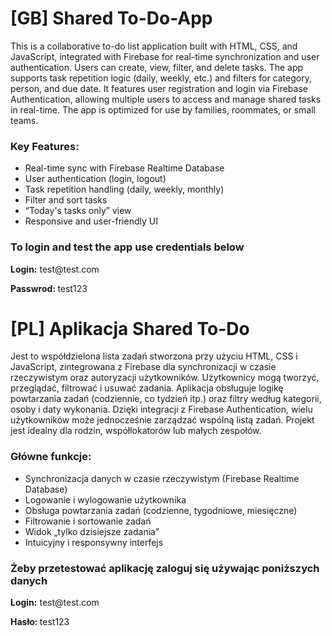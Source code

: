 <h1> [GB] Shared To-Do-App</h1>
<p>This is a collaborative to-do list application built with HTML, CSS, and JavaScript, integrated with Firebase for real-time synchronization and user authentication. Users can create, view, filter, and delete tasks. The app supports task repetition logic (daily, weekly, etc.) and filters for category, person, and due date. It features user registration and login via Firebase Authentication, allowing multiple users to access and manage shared tasks in real-time. The app is optimized for use by families, roommates, or small teams.</p>

<h3>Key Features:</h3>
<ul>
    <li>Real-time sync with Firebase Realtime Database</li>
    <li>User authentication (login, logout)</li>
    <li>Task repetition handling (daily, weekly, monthly)</li>
    <li>Filter and sort tasks</li>
    <li>“Today's tasks only” view</li>
    <li>Responsive and user-friendly UI</li>
</ul>

<h3>To login and test the app use credentials below</h3>
<p><strong>Login:</strong> test@test.com</p>
<p><strong>Passwrod: </strong> test123</p>

<h1> [PL] Aplikacja Shared To-Do</h1>
<p>Jest to współdzielona lista zadań stworzona przy użyciu HTML, CSS i JavaScript, zintegrowana z Firebase dla synchronizacji w czasie rzeczywistym oraz autoryzacji użytkowników. Użytkownicy mogą tworzyć, przeglądać, filtrować i usuwać zadania. Aplikacja obsługuje logikę powtarzania zadań (codziennie, co tydzień itp.) oraz filtry według kategorii, osoby i daty wykonania. Dzięki integracji z Firebase Authentication, wielu użytkowników może jednocześnie zarządzać wspólną listą zadań. Projekt jest idealny dla rodzin, współlokatorów lub małych zespołów.</p>

<h3>Główne funkcje:</h3>
<ul>
    <li>Synchronizacja danych w czasie rzeczywistym (Firebase Realtime Database)</li>
    <li>Logowanie i wylogowanie użytkownika</li>
    <li>Obsługa powtarzania zadań (codzienne, tygodniowe, miesięczne)</li>
    <li>Filtrowanie i sortowanie zadań</li>
    <li>Widok „tylko dzisiejsze zadania”</li>
    <li>Intuicyjny i responsywny interfejs</li>
</ul>

<h3>Żeby przetestować aplikację zaloguj się używając poniższych danych</h3>
<p><strong>Login:</strong> test@test.com</p>
<p><strong>Hasło: </strong> test123</p>





